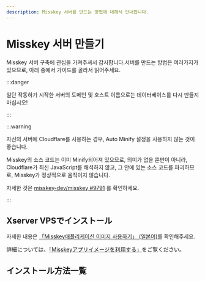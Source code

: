 ```yaml
---
description: Misskey 서버를 만드는 방법에 대해서 안내합니다.
---
```


# Misskey 서버 만들기

Misskey 서버 구축에 관심을 가져주셔서 감사합니다.서버를 만드는 방법은 여러가지가 있으므로, 아래 중에서 가이드를 골라서 읽어주세요.

:::danger

일단 작동하기 시작한 서버의 도메인 및 호스트 이름으로는 데이터베이스를 다시 만들지 마십시오!

:::

:::warning

자신의 서버에 Cloudflare를 사용하는 경우, Auto Minify 설정을 사용하지 않는 것이 좋습니다.

Misskey의 소스 코드는 이미 Minify되어져 있으므로, 의미가 없을 뿐만이 아니라, Cloudflare가 최신 JavaScript를 해석하지 않고, 그 안에 있는 소스 코드를 파괴하므로, Misskey가 정상적으로 움직이지 않습니다.

자세한 것은 [misskey-dev/misskey #9791](https://github.com/misskey-dev/misskey/issues/9791) 를 확인하세요.

:::

## Xserver VPSでインストール

자세한 내용은 [「Misskey애플리케이션 이미지 사용하기」 (일본어)](https://vps.xserver.ne.jp/support/manual/man_server_app_use_misskey.php)를 확인해주세요.

詳細については、[「Misskeyアプリイメージを利用する」](https://vps.xserver.ne.jp/support/manual/man_server_app_use_misskey.php)をご覧ください。

## インストール方法一覧

<MkIndex />
